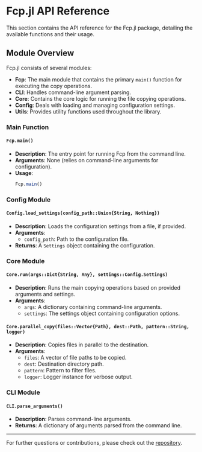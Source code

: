 # Fcp.jl API Reference

This section contains the API reference for the Fcp.jl package, detailing the available functions and their usage.

## Module Overview

Fcp.jl consists of several modules:

- **Fcp**: The main module that contains the primary `main()` function for executing the copy operations.
- **CLI**: Handles command-line argument parsing.
- **Core**: Contains the core logic for running the file copying operations.
- **Config**: Deals with loading and managing configuration settings.
- **Utils**: Provides utility functions used throughout the library.

### Main Function

#### `Fcp.main()`

- **Description**: The entry point for running Fcp from the command line.
- **Arguments**: None (relies on command-line arguments for configuration).
- **Usage**:
  ```julia
  Fcp.main()
  ```

### Config Module

#### `Config.load_settings(config_path::Union{String, Nothing})`

- **Description**: Loads the configuration settings from a file, if provided.
- **Arguments**:
  - `config_path`: Path to the configuration file.
- **Returns**: A `Settings` object containing the configuration.

### Core Module

#### `Core.run(args::Dict{String, Any}, settings::Config.Settings)`

- **Description**: Runs the main copying operations based on provided arguments and settings.
- **Arguments**:
  - `args`: A dictionary containing command-line arguments.
  - `settings`: The settings object containing configuration options.

#### `Core.parallel_copy(files::Vector{Path}, dest::Path, pattern::String, logger)`

- **Description**: Copies files in parallel to the destination.
- **Arguments**:
  - `files`: A vector of file paths to be copied.
  - `dest`: Destination directory path.
  - `pattern`: Pattern to filter files.
  - `logger`: Logger instance for verbose output.

### CLI Module

#### `CLI.parse_arguments()`

- **Description**: Parses command-line arguments.
- **Returns**: A dictionary of arguments parsed from the command line.

---

For further questions or contributions, please check out the [repository](https://github.com/Luftalian/fcp).
